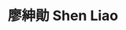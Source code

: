 ---
chinese_name: 廖紳勛
english_name: Shen Liao
title: 廖紳勛 Shen Liao
id: liaoshen
collection: members
position: Part-time Research Assistant
type: part-time research assistant
department: 經濟學系碩士班三年級
# image_path: https://source.unsplash.com/collection/139386/600x600?a=.png
photo: pt_ra/liaoshen.jpeg
# blurb: 123
---